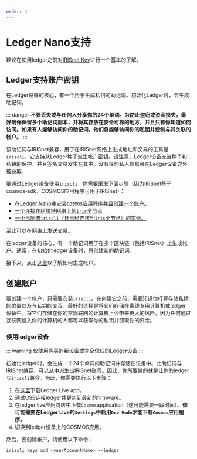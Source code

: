 ```yaml
---
order: 4
---
```


# Ledger Nano支持

建议在使用ledger之前对[IRISnet Key](../concepts/key.md)进行一个基本的了解。

## Ledger支持账户密钥

在Ledger设备的核心，有一个用于生成私钥的助记词。初始化Ledger时，会生成助记词。

::: danger
**不要丢失或与任何人分享你的24个单词。为防止盗窃或资金损失，最好确保保留多个助记词副本，并将其存放在安全可靠的地方，并且只有你知道如何访问。如果有人能够访问你的助记词，他们将能够访问你的私钥并控制与其关联的帐户。**
:::

该助记词与IRISnet兼容，用于在IRISnet网络上生成地址和交易的工具是`iriscli`，它支持从Ledger种子派生帐户密钥。请注意，Ledger设备充当种子和私钥的保护，并且签名交易发生在其中。没有任何私人信息会在Ledger设备之外被获取。

要通过Ledger设备使用`iriscli`，你需要采取下面步骤（因为IRISnet基于cosmos-sdk，COSMOS应用程序可用于IRISnet）：

- [在Ledger Nano中安装`COSMOS`应用程序并且创建一个账户。](#using-a-ledger-device)
- [一个连接在区块链网络上的`iris`全节点](../get-started/mainnet.md)
- [一个已配置`iriscli`（且已经连接到`iris`全节点）的实例。](../cli-client/intro.md)

至此可以在网络上发送交易。

在ledger设备的核心，有一个助记词用于在多个区块链（包括IRISnet）上生成帐户。通常，在初始化ledger设备时，将创建新的助记词。

接下来，点击[这里](#using-a-ledger-device)以了解如何生成帐户。

## 创建账户

要创建一个帐户，只需要安装`iriscli`。在创建它之前，需要知道你打算存储私钥的位置以及与私钥的交互。最好的选择是将它们存储在离线专用计算机或ledger设备中。将它们存储在你的常规联网的计算机上会带来更大的风险，因为任何通过互联网侵入你的计算机的人都可以获取你的私钥并窃取你的资金。

### 使用ledger设备

::: warning
仅使用购买的新设备或完全信任的Ledger设备
:::

初始化ledger时，会生成一个24个单词的助记词并存储在设备中。此助记词与IRISnet兼容，可以从中派生出IRISnet账号。因此，你所要做的就是让你的ledger与`iriscli`兼容。为此，你需要执行以下步骤：

1. 在[这里](https://www.ledger.com/pages/ledger-live)下载Ledger Live app。
2. 通过USB连接ledger并更新到最新的firmware。
3. 在ledger live应用商店中下载`Cosmos`application（这可能需要一段时间）。**你可能需要在Ledger Live的`Settings`中启用`Dev Mode`才能下载`Cosmos`应用程序。**
4. 切换到ledger设备上的COSMOS应用。

然后，要创建帐户，请使用以下命令：

```bash
iriscli keys add <yourAccountName> --ledger
```
